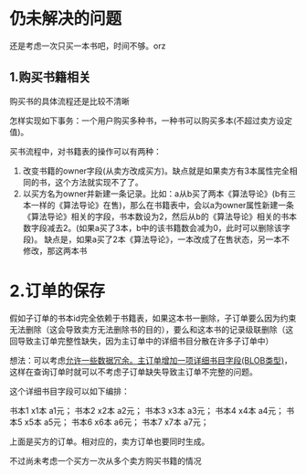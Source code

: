 # 仍未解决的问题



还是考虑一次只买一本书吧，时间不够。orz





## 1.购买书籍相关

购买书的具体流程还是比较不清晰

怎样实现如下事务：一个用户购买多种书，一种书可以购买多本(不超过卖方设定值)。

买书流程中，对书籍表的操作可以有两种：

1. 改变书籍的owner字段(从卖方改成买方)。缺点就是如果卖方有3本属性完全相同的书，这个方法就实现不了了。
2. 以买方名为owner并新建一条记录。比如：a从b买了两本《算法导论》(b有三本一样的《算法导论》在售)，那么在书籍表中，会以a为owner属性新建一条《算法导论》相关的字段，书本数设为2，然后从b的《算法导论》相关的书本数字段减去2。(如果a买了3本，b中的该书籍数会减为0，此时可以删除该字段)。   缺点是，如果a买了2本《算法导论》，一本改成了在售状态，另一本不修改，那这两本书

# 2.订单的保存

假如子订单的书本id完全依赖于书籍表，如果这本书一删除，子订单要么因为约束无法删除（这会导致卖方无法删除书的目的），要么和这本书的记录级联删除（这回导致主订单完整性缺失，因为主订单中的详细书目分散在许多子订单中）

想法：可以考虑<u>允许一些数据冗余。主订单增加一项详细书目字段(BLOB类型)</u>，这样在查询订单时就可以不考虑子订单缺失导致主订单不完整的问题。

这个详细书目字段可以如下编排：

书本1      x1本      a1元；
书本2      x2本      a2元；
书本3      x3本      a3元；
书本4      x4本      a4元；
书本5      x5本      a5元；
书本6      x6本      a6元；
书本7      x7本      a7元；

上面是买方的订单。相对应的，卖方订单也要同时生成。

不过尚未考虑一个买方一次从多个卖方购买书籍的情况

